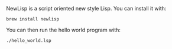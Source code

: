 NewLisp is a script oriented new style Lisp. You can install it with:

`brew install newlisp`

You can then run the hello world program with:

`./hello_world.lsp`

